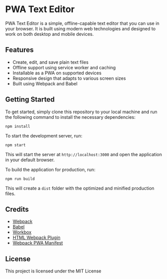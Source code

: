 PWA Text Editor
===============

PWA Text Editor is a simple, offline-capable text editor that you can use in your browser. It is built using modern web technologies and designed to work on both desktop and mobile devices.

Features
--------

-   Create, edit, and save plain text files
-   Offline support using service worker and caching
-   Installable as a PWA on supported devices
-   Responsive design that adapts to various screen sizes
-   Built using Webpack and Babel

Getting Started
---------------

To get started, simply clone this repository to your local machine and run the following command to install the necessary dependencies:


`npm install`

To start the development server, run:



`npm start`

This will start the server at `http://localhost:3000` and open the application in your default browser.

To build the application for production, run:


`npm run build`

This will create a `dist` folder with the optimized and minified production files.

Credits
-------

-   [Webpack](https://webpack.js.org/)
-   [Babel](https://babeljs.io/)
-   [Workbox](https://developers.google.com/web/tools/workbox)
-   [HTML Webpack Plugin](https://webpack.js.org/plugins/html-webpack-plugin/)
-   [Webpack PWA Manifest](https://github.com/arthurbergmz/webpack-pwa-manifest)

License
-------

This project is licensed under the MIT License
